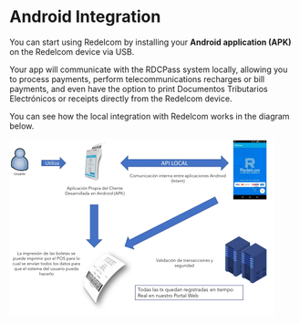 # Android Integration

You can start using Redelcom by installing your **Android application (APK)** on the Redelcom device via USB.

Your app will communicate with the RDCPass system locally, allowing you to process payments, perform telecommunications recharges or bill payments, and even have the option to print Documentos Tributarios Electrónicos or receipts directly from the Redelcom device.

You can see how the local integration with Redelcom works in the diagram below.

![Diagram explaining local integration](/images/redelcom/integrate-via-android.png)